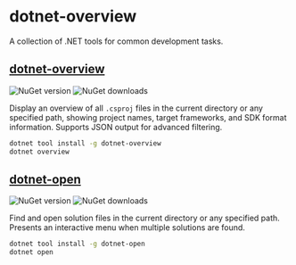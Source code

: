 # dotnet-overview

A collection of .NET tools for common development tasks.

## [dotnet-overview](src/DotNetOverview/README.md)

![NuGet version](https://img.shields.io/nuget/v/dotnet-overview) ![NuGet downloads](https://img.shields.io/nuget/dt/dotnet-overview)

Display an overview of all `.csproj` files in the current directory or any specified path, showing project names, target frameworks, and SDK format information. Supports JSON output for advanced filtering.

```bash
dotnet tool install -g dotnet-overview
dotnet overview
```

## [dotnet-open](src/DotNetOpen/README.md)

![NuGet version](https://img.shields.io/nuget/v/dotnet-open) ![NuGet downloads](https://img.shields.io/nuget/dt/dotnet-open)

Find and open solution files in the current directory or any specified path. Presents an interactive menu when multiple solutions are found.

```bash
dotnet tool install -g dotnet-open
dotnet open
```
